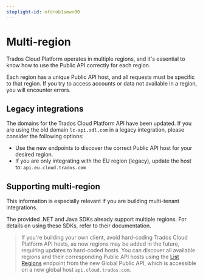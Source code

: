 ```yaml
---
stoplight-id: nfdrob1smwn00
---
```


# Multi-region

Trados Cloud Platform operates in multiple regions, and it's essential to know how to use the Public API correctly for each region.

Each region has a unique Public API host, and all requests must be specific to that region. If you try to access accounts or data not available in a region, you will encounter errors.

## Legacy integrations

The domains for the Trados Cloud Platform API have been updated. If you are using the old domain `lc-api.sdl.com` in a legacy integration, please consider the following options:
- Use the new endpoints to discover the correct Public API host for your desired region.
- If you are only integrating with the EU region (legacy), update the host to: `api.eu.cloud.trados.com`

## Supporting multi-region

This information is especially relevant if you are building multi-tenant integrations.

The provided .NET and Java SDKs already support multiple regions. For details on using these SDKs, refer to their documentation.

> If you're building your own client, avoid hard-coding Trados Cloud Platform API hosts, as new regions may be added in the future, requiring updates to hard-coded hosts. You can discover all available regions and their corresponding Public API hosts using the [List Regions](../reference/Global-Public-API.v1.json/paths/~1regions/get) endpoint from the new Global Public API, which is accessible on a new global host `api.cloud.trados.com`.